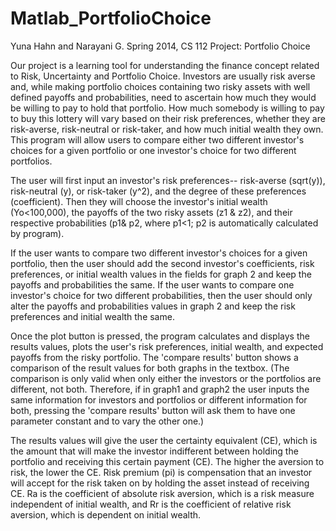 # Matlab_PortfolioChoice
 Yuna Hahn and Narayani G.
 Spring 2014, CS 112 Project: Portfolio Choice

Our project is a learning tool for understanding the finance concept
related to Risk, Uncertainty and Portfolio Choice. Investors are usually 
risk averse and, while making portfolio choices containing two risky assets
with well defined payoffs and probabilities, need to ascertain how much 
they would be willing to pay to hold that portfolio. How much somebody is 
willing to pay to buy this lottery will vary based on their risk 
preferences, whether they are risk-averse, risk-neutral or risk-taker, and 
how much initial wealth they own. This program will allow users to compare 
either two different investor's choices for a given portfolio or one 
investor's choice for two different portfolios. 

The user will first input an investor's risk preferences-- risk-averse 
(sqrt(y)), risk-neutral (y), or risk-taker (y^2), and the degree of these 
preferences (coefficient). Then they will choose the investor's initial 
wealth (Yo<100,000), the payoffs of the two risky assets (z1 & z2), and 
their respective probabilities (p1& p2, where p1<1; p2 is automatically 
calculated by program).

If the user wants to compare two different investor's choices for a given 
portfolio, then the user should add the second investor's coefficients, 
risk preferences, or initial wealth values in the fields for graph 2 and 
keep the payoffs and probabilities the same. If the user wants to compare 
one investor's choice for two different probabilities, then the user should 
only alter the payoffs and probabilities values in graph 2 and keep the 
risk preferences and initial wealth the same. 

Once the plot button is pressed, the program calculates and displays the 
results values, plots the user's risk preferences, initial wealth, and 
expected payoffs from the risky portfolio. The 'compare results' button 
shows a comparison of the result values for both graphs in the textbox. 
(The comparison is only valid when only either the investors or the 
portfolios are different, not both. Therefore, if in graph1 and graph2 
the user inputs the same information for investors and portfolios or 
different information for both, pressing the 'compare results' button 
will ask them  to have one parameter constant and to vary the other one.)

The results values will give the user the certainty equivalent (CE), which 
is the amount that will make the investor indifferent between holding the 
portfolio and receiving this certain payment (CE). The higher the aversion 
to risk, the lower the CE. Risk premium (pi) is compensation that an 
investor will accept  for the risk taken on by holding the asset instead of 
receiving CE. Ra is the coefficient of absolute risk aversion, which is a 
risk measure independent of initial wealth, and Rr is the coefficient of 
relative risk aversion, which is dependent on initial wealth.  

